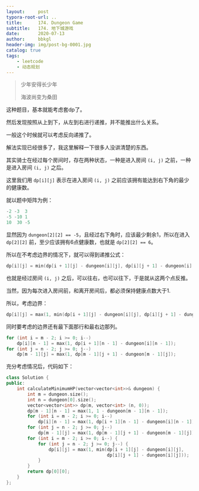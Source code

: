 ```yaml
---
layout:     post
typora-root-url: ..
title:      174. Dungeon Game
subtitle:   174. 地下城游戏
date:       2020-07-13
author:     bbkgl
header-img: img/post-bg-0001.jpg
catalog: true
tags:
    - leetcode
    - 动态规划
---
```


> 少年安得长少年
>
> 海波尚变为桑田

这种题目，基本就能考虑套dp了。

然后发现按照从上到下，从左到右进行递推，并不能推出什么关系。

一般这个时候就可以考虑反向递推了。

解法实现已经很多了，我这里解释一下很多人没讲清楚的东西。

其实骑士在经过每个房间时，存在两种状态，一种是进入房间  `(i, j)` 之前，一种是进入房间  `(i, j)` 之后。

这里我们用 `dp[i][j]` 表示在进入房间  `(i, j)` 之前应该拥有能达到右下角的最少的健康数。

就以题中矩阵为例：

```cpp
-2 -3  3
-5 -10 1
10  30 -5
```

显然因为 `dungeon[2][2] == -5`，且经过右下角时，应该最少剩余1，所以在进入 `dp[2][2]` 前，至少应该拥有6点健康数，也就是 `dp[2][2] == 6`。

所以在不考虑边界的情况下，就可以得到递推公式：

```cpp
dp[i][j] = min(dp[i + 1][j] - dungeon[i][j], dp[i][j + 1] - dungeon[i][j])
```

也就是经过房间  `(i, j)` 之后，可以往右，也可以往下，于是就从这两个点反推。

当然，因为每次进入房间前，和离开房间后，都必须保持健康点数大于1.

所以，考虑边界：

```cpp
dp[i][j] = max(1, min(dp[i + 1][j] - dungeon[i][j], dp[i][j + 1] - dungeon[i][j]))
```

同时要考虑的边界还有最下面那行和最右边那列。

```cpp
for (int i = m - 2; i >= 0; i--) 
    dp[i][n - 1] = max(1, dp[i + 1][n - 1] - dungeon[i][n - 1]);
for (int j = n - 2; j >= 0; j--)
    dp[m - 1][j] = max(1, dp[m - 1][j + 1] - dungeon[m - 1][j]);
```

充分考虑情况后，代码如下：

```cpp
class Solution {
public:
    int calculateMinimumHP(vector<vector<int>>& dungeon) {
        int m = dungeon.size();
        int n = dungeon[0].size();
        vector<vector<int>> dp(m, vector<int> (n, 0));
        dp[m - 1][n - 1] = max(1, 1 - dungeon[m - 1][n - 1]);
        for (int i = m - 2; i >= 0; i--)
            dp[i][n - 1] = max(1, dp[i + 1][n - 1] - dungeon[i][n - 1]);
        for (int j = n - 2; j >= 0; j--)
            dp[m - 1][j] = max(1, dp[m - 1][j + 1] - dungeon[m - 1][j]);
        for (int i = m - 2; i >= 0; i--) {
            for (int j = n - 2; j >= 0; j--) {
                dp[i][j] = max(1, min(dp[i + 1][j] - dungeon[i][j],
                                      dp[i][j + 1] - dungeon[i][j]));
            }
        }
        return dp[0][0];
    }
};
```



